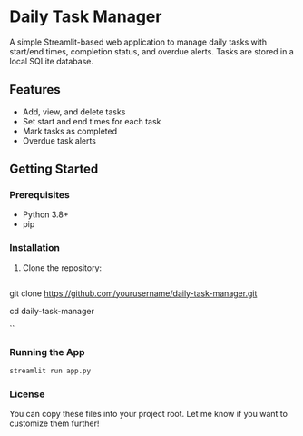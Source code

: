 # Daily Task Manager

A simple Streamlit-based web application to manage daily tasks with start/end times, completion status, and overdue alerts. Tasks are stored in a local SQLite database.

## Features
- Add, view, and delete tasks
- Set start and end times for each task
- Mark tasks as completed
- Overdue task alerts

## Getting Started

### Prerequisites
- Python 3.8+
- pip

### Installation
1. Clone the repository:
   ```bash
git clone https://github.com/yourusername/daily-task-manager.git

cd daily-task-manager 

   ``


### Running the App
```bash
streamlit run app.py
```
### License

You can copy these files into your project root. Let me know if you want to customize them further!
